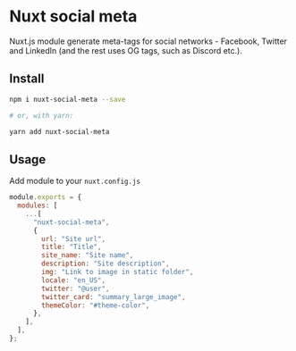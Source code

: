 # Nuxt social meta

Nuxt.js module generate meta-tags for social networks - Facebook, Twitter and LinkedIn (and the rest uses OG tags, such as Discord etc.).

## Install

```sh
npm i nuxt-social-meta --save

# or, with yarn:

yarn add nuxt-social-meta
```

## Usage

Add module to your `nuxt.config.js`

```js
module.exports = {
  modules: [
    ...[
      "nuxt-social-meta",
      {
        url: "Site url",
        title: "Title",
        site_name: "Site name",
        description: "Site description",
        img: "Link to image in static folder",
        locale: "en_US",
        twitter: "@user",
        twitter_card: "summary_large_image",
        themeColor: "#theme-color",
      },
    ],
  ],
};
```
